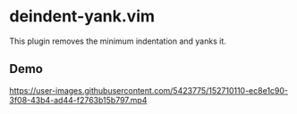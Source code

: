 # deindent-yank.vim

This plugin removes the minimum indentation and yanks it.

## Demo

https://user-images.githubusercontent.com/5423775/152710110-ec8e1c90-3f08-43b4-ad44-f2763b15b797.mp4
